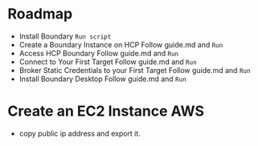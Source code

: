 # Roadmap

- Install Boundary
    `Run script`
- Create a Boundary Instance on HCP
    Follow guide.md and `Run `
- Access HCP Boundary
    Follow guide.md and `Run `
- Connect to Your First Target
    Follow guide.md and `Run `
- Broker Static Credentials to your First Target
    Follow guide.md and `Run `
- Install Boundary Desktop
    Follow guide.md and `Run `


# Create an EC2 Instance AWS
- copy public ip address and export it.
